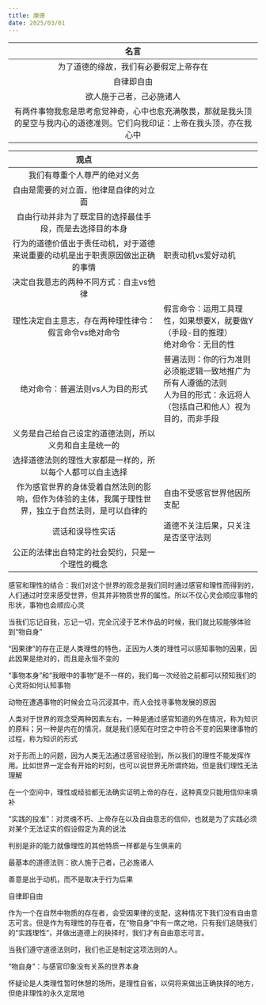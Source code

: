 ```yaml
---
title: 康德
date: 2025/03/01
---
```


|名言|
|:--:|    
|为了道德的缘故，我们有必要假定上帝存在|
|自律即自由|
|欲人施于己者，己必施诸人|
|有两件事物我愈是思考愈觉神奇，心中也愈充满敬畏，那就是我头顶的星空与我内心的道德准则。它们向我印证：上帝在我头顶，亦在我心中|

|观点||
|:--:|:--|
|我们有尊重个人尊严的绝对义务||
|自由是需要的对立面，他律是自律的对立面||
|自由行动并非为了既定目的选择最佳手段，而是去选择目的本身||
|行为的道德价值出于责任动机，对于道德来说重要的动机是出于职责原因做出正确的事情|职责动机vs爱好动机|
|决定自我意志的两种不同方式：自主vs他律||
|理性决定自主意志，存在两种理性律令：假言命令vs绝对命令|假言命令：运用工具理性，如果想要X，就要做Y（手段-目的推理）<br>绝对命令：无目的性|
|绝对命令：普遍法则vs人为目的形式|普遍法则：你的行为准则必须能逻辑一致地推广为所有人遵循的法则<br>人为目的形式：永远将人（包括自己和他人）视为目的，而非手段|
|义务是自己给自己设定的道德法则，所以义务和自主是统一的||
|选择道德法则的理性大家都是一样的，所以每个人都可以自主选择||
|作为感官世界的身体受着自然法则的影响，但作为体验的主体，我属于理性世界，独立于自然法则，是可以自律的|自由不受感官世界他因所支配|
|谎话和误导性实话|道德不关注后果，只关注是否坚守法则|
|公正的法律出自特定的社会契约，只是一个理性的概念||


感官和理性的结合：我们对这个世界的观念是我们同时通过感官和理性而得到的，人们通过时空来感受世界，但其并非物质世界的属性。所以不仅心灵会顺应事物的形状，事物也会顺应心灵

当我们忘记自我，忘记一切，完全沉浸于艺术作品的时候，我们就比较能够体验到“物自身”

“因果律”的存在正是人类理性的特色，正因为人类的理性可以感知事物的因果，因此因果是绝对的，而且是永恒不变的

“事物本身”和“我眼中的事物”是不一样的，我们每一次经验之前都可以预知我们的心灵将如何认知事物

动物在遭遇事物的时候会立马沉浸其中，而人会找寻事物发展的原因

人类对于世界的观念受两种因素左右，一种是通过感官知道的外在情况，称为知识的原料；另一种是内在的情况，就是我们感知在时空之中符合不变的因果律事物的过程，称为知识的形式

对于形而上的问题，因为人类无法通过感官经验到，所以我们的理性不能发挥作用。比如世界一定会有开始的时刻，也可以说世界无所谓终始，但是我们理性无法理解

在一个空间中，理性或经验都无法确实证明上帝的存在，这种真空只能用信仰来填补

“实践的投准”：对灵魂不朽、上帝存在以及自由意志的信仰，也就是为了实践必须对某个无法证实的假设假定为真的说法

判别是非的能力就像理性的其他特质一样都是与生俱来的

最基本的道德法则：欲人施于己者，己必施诸人

善意是出于动机，而不是取决于行为后果

自律即自由

作为一个在自然中物质的存在者，会受因果律的支配，这种情况下我们没有自由意志可言。但是作为有理性的存在者，在“物自身”中有一席之地，只有我们追随我们的“实践理性”，并做出道德上的抉择时，我们才有自由意志可言。

当我们遵守道德法则时，我们也正是制定这项法则的人。

“物自身”：与感官印象没有关系的世界本身

怀疑论是人类理性暂时休憩的场所，是理性自省，以伺将来做出正确抉择的地方，但绝非理性的永久定居地